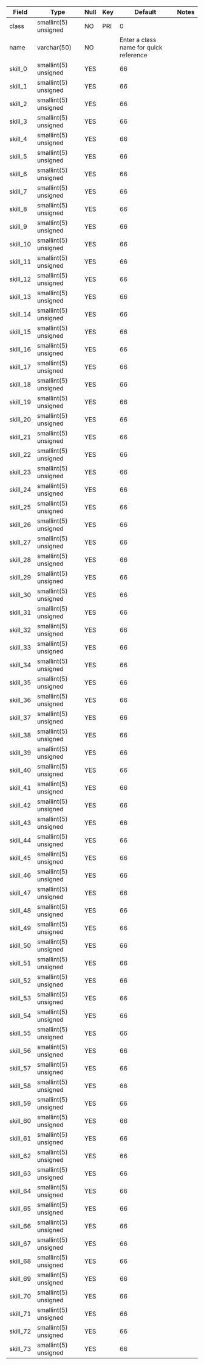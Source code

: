 **Field**|**Type**|**Null**|**Key**|**Default**|**Notes**
-----|-----|-----|-----|-----|-----
class|smallint(5) unsigned|NO|PRI|0| 
name|varchar(50)|NO| |Enter a class name for quick reference| 
skill\_0|smallint(5) unsigned|YES| |66| 
skill\_1|smallint(5) unsigned|YES| |66| 
skill\_2|smallint(5) unsigned|YES| |66| 
skill\_3|smallint(5) unsigned|YES| |66| 
skill\_4|smallint(5) unsigned|YES| |66| 
skill\_5|smallint(5) unsigned|YES| |66| 
skill\_6|smallint(5) unsigned|YES| |66| 
skill\_7|smallint(5) unsigned|YES| |66| 
skill\_8|smallint(5) unsigned|YES| |66| 
skill\_9|smallint(5) unsigned|YES| |66| 
skill\_10|smallint(5) unsigned|YES| |66| 
skill\_11|smallint(5) unsigned|YES| |66| 
skill\_12|smallint(5) unsigned|YES| |66| 
skill\_13|smallint(5) unsigned|YES| |66| 
skill\_14|smallint(5) unsigned|YES| |66| 
skill\_15|smallint(5) unsigned|YES| |66| 
skill\_16|smallint(5) unsigned|YES| |66| 
skill\_17|smallint(5) unsigned|YES| |66| 
skill\_18|smallint(5) unsigned|YES| |66| 
skill\_19|smallint(5) unsigned|YES| |66| 
skill\_20|smallint(5) unsigned|YES| |66| 
skill\_21|smallint(5) unsigned|YES| |66| 
skill\_22|smallint(5) unsigned|YES| |66| 
skill\_23|smallint(5) unsigned|YES| |66| 
skill\_24|smallint(5) unsigned|YES| |66| 
skill\_25|smallint(5) unsigned|YES| |66| 
skill\_26|smallint(5) unsigned|YES| |66| 
skill\_27|smallint(5) unsigned|YES| |66| 
skill\_28|smallint(5) unsigned|YES| |66| 
skill\_29|smallint(5) unsigned|YES| |66| 
skill\_30|smallint(5) unsigned|YES| |66| 
skill\_31|smallint(5) unsigned|YES| |66| 
skill\_32|smallint(5) unsigned|YES| |66| 
skill\_33|smallint(5) unsigned|YES| |66| 
skill\_34|smallint(5) unsigned|YES| |66| 
skill\_35|smallint(5) unsigned|YES| |66| 
skill\_36|smallint(5) unsigned|YES| |66| 
skill\_37|smallint(5) unsigned|YES| |66| 
skill\_38|smallint(5) unsigned|YES| |66| 
skill\_39|smallint(5) unsigned|YES| |66| 
skill\_40|smallint(5) unsigned|YES| |66| 
skill\_41|smallint(5) unsigned|YES| |66| 
skill\_42|smallint(5) unsigned|YES| |66| 
skill\_43|smallint(5) unsigned|YES| |66| 
skill\_44|smallint(5) unsigned|YES| |66| 
skill\_45|smallint(5) unsigned|YES| |66| 
skill\_46|smallint(5) unsigned|YES| |66| 
skill\_47|smallint(5) unsigned|YES| |66| 
skill\_48|smallint(5) unsigned|YES| |66| 
skill\_49|smallint(5) unsigned|YES| |66| 
skill\_50|smallint(5) unsigned|YES| |66| 
skill\_51|smallint(5) unsigned|YES| |66| 
skill\_52|smallint(5) unsigned|YES| |66| 
skill\_53|smallint(5) unsigned|YES| |66| 
skill\_54|smallint(5) unsigned|YES| |66| 
skill\_55|smallint(5) unsigned|YES| |66| 
skill\_56|smallint(5) unsigned|YES| |66| 
skill\_57|smallint(5) unsigned|YES| |66| 
skill\_58|smallint(5) unsigned|YES| |66| 
skill\_59|smallint(5) unsigned|YES| |66| 
skill\_60|smallint(5) unsigned|YES| |66| 
skill\_61|smallint(5) unsigned|YES| |66| 
skill\_62|smallint(5) unsigned|YES| |66| 
skill\_63|smallint(5) unsigned|YES| |66| 
skill\_64|smallint(5) unsigned|YES| |66| 
skill\_65|smallint(5) unsigned|YES| |66| 
skill\_66|smallint(5) unsigned|YES| |66| 
skill\_67|smallint(5) unsigned|YES| |66| 
skill\_68|smallint(5) unsigned|YES| |66| 
skill\_69|smallint(5) unsigned|YES| |66| 
skill\_70|smallint(5) unsigned|YES| |66| 
skill\_71|smallint(5) unsigned|YES| |66| 
skill\_72|smallint(5) unsigned|YES| |66| 
skill\_73|smallint(5) unsigned|YES| |66| 